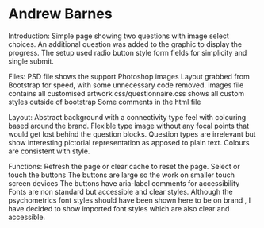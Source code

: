 # Andrew Barnes
Introduction:
Simple page showing two questions with image select choices. An additional question was added to the graphic to display the progress. The setup used radio button style form fields for simplicity and single submit.

Files:
PSD file shows the support Photoshop images
Layout grabbed from Bootstrap for speed, with some unnecessary code removed.
images file contains all customised artwork
css/questionnaire.css shows all custom styles outside of bootstrap
Some comments in the html file

Layout:
Abstract background with a connectivity type feel with colouring based around the brand. Flexible type image without any focal points that would get lost behind the question blocks. Question types are irrelevant but show interesting  pictorial representation as apposed to plain text.
Colours are consistent with style.

Functions:
Refresh the page or clear cache to reset the page.
Select or touch the buttons
The buttons are large so the work on smaller touch screen devices
The buttons have aria-label comments for accessibility
Fonts are non standard but accessible and clear styles. Although the psychometrics font styles should have been shown here to be on brand , I have decided to show imported font styles which are also clear and accessible.

